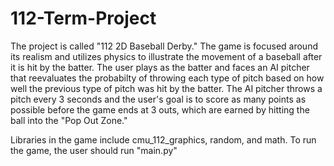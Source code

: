 # 112-Term-Project

The project is called "112 2D Baseball Derby." The game is focused around its realism and utilizes physics to illustrate the movement of a baseball after it is hit by the batter. The user plays as the batter and faces an AI pitcher that reevaluates the probabilty of throwing each type of pitch based on how well the previous type of pitch was hit by the batter. The AI pitcher throws a pitch every 3 seconds and the user's goal is to score as many points as possible before the game ends at 3 outs, which are earned by hitting the ball into the "Pop Out Zone."

Libraries in the game include cmu_112_graphics, random, and math. To run the game, the user should run "main.py"

